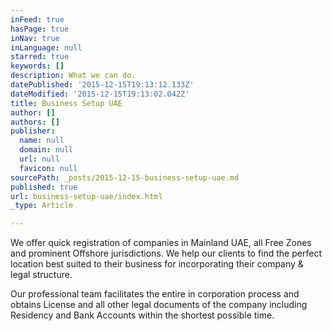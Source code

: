 ```yaml
---
inFeed: true
hasPage: true
inNav: true
inLanguage: null
starred: true
keywords: []
description: What we can do.
datePublished: '2015-12-15T19:13:12.133Z'
dateModified: '2015-12-15T19:13:02.042Z'
title: Business Setup UAE
author: []
authors: []
publisher:
  name: null
  domain: null
  url: null
  favicon: null
sourcePath: _posts/2015-12-15-business-setup-uae.md
published: true
url: business-setup-uae/index.html
_type: Article

---
```

We 
offer quick registration of companies in Mainland UAE, all Free Zones 
and prominent Offshore jurisdictions. We help our clients to find the 
perfect location best suited to their business for incorporating their 
company & legal structure.

Our 
professional team facilitates the entire in corporation process and 
obtains License and all other legal documents of the company including 
Residency and Bank Accounts within the shortest possible time.